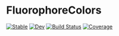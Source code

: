 # FluorophoreColors

[![Stable](https://img.shields.io/badge/docs-stable-blue.svg)](https://JuliaImages.github.io/FluorophoreColors.jl/stable)
[![Dev](https://img.shields.io/badge/docs-dev-blue.svg)](https://JuliaImages.github.io/FluorophoreColors.jl/dev)
[![Build Status](https://github.com/JuliaImages/FluorophoreColors.jl/actions/workflows/CI.yml/badge.svg?branch=main)](https://github.com/JuliaImages/FluorophoreColors.jl/actions/workflows/CI.yml?query=branch%3Amain)
[![Coverage](https://codecov.io/gh/JuliaImages/FluorophoreColors.jl/branch/main/graph/badge.svg)](https://codecov.io/gh/JuliaImages/FluorophoreColors.jl)
